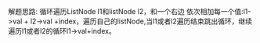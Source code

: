 解题思路:
循环遍历ListNode l1和listNode l2，和一个右边
依次相加每一个值:l1->val + l2->val +index，遍历自己的listNode,当l1或者l2遍历结束跳出循环，继续遍历l1或者l2的循环l1->val+index。